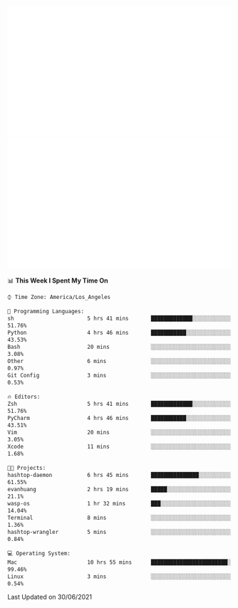 <a href="https://github.com/jstrieb/github-stats">
 
![](https://github.com/evanhuang117/github-stats/blob/master/generated/overview.svg)
![](https://github.com/evanhuang117/github-stats/blob/master/generated/languages.svg)

</a>

<!--START_SECTION:waka-->
📊 **This Week I Spent My Time On** 

```text
⌚︎ Time Zone: America/Los_Angeles

💬 Programming Languages: 
sh                       5 hrs 41 mins       █████████████░░░░░░░░░░░░   51.76% 
Python                   4 hrs 46 mins       ███████████░░░░░░░░░░░░░░   43.53% 
Bash                     20 mins             ░░░░░░░░░░░░░░░░░░░░░░░░░   3.08% 
Other                    6 mins              ░░░░░░░░░░░░░░░░░░░░░░░░░   0.97% 
Git Config               3 mins              ░░░░░░░░░░░░░░░░░░░░░░░░░   0.53%

🔥 Editors: 
Zsh                      5 hrs 41 mins       █████████████░░░░░░░░░░░░   51.76% 
PyCharm                  4 hrs 46 mins       ███████████░░░░░░░░░░░░░░   43.51% 
Vim                      20 mins             ░░░░░░░░░░░░░░░░░░░░░░░░░   3.05% 
Xcode                    11 mins             ░░░░░░░░░░░░░░░░░░░░░░░░░   1.68%

🐱‍💻 Projects: 
hashtop-daemon           6 hrs 45 mins       ███████████████░░░░░░░░░░   61.55% 
evanhuang                2 hrs 19 mins       █████░░░░░░░░░░░░░░░░░░░░   21.1% 
wasp-os                  1 hr 32 mins        ███░░░░░░░░░░░░░░░░░░░░░░   14.04% 
Terminal                 8 mins              ░░░░░░░░░░░░░░░░░░░░░░░░░   1.36% 
hashtop-wrangler         5 mins              ░░░░░░░░░░░░░░░░░░░░░░░░░   0.84%

💻 Operating System: 
Mac                      10 hrs 55 mins      ████████████████████████░   99.46% 
Linux                    3 mins              ░░░░░░░░░░░░░░░░░░░░░░░░░   0.54%

```


 Last Updated on 30/06/2021
<!--END_SECTION:waka-->
